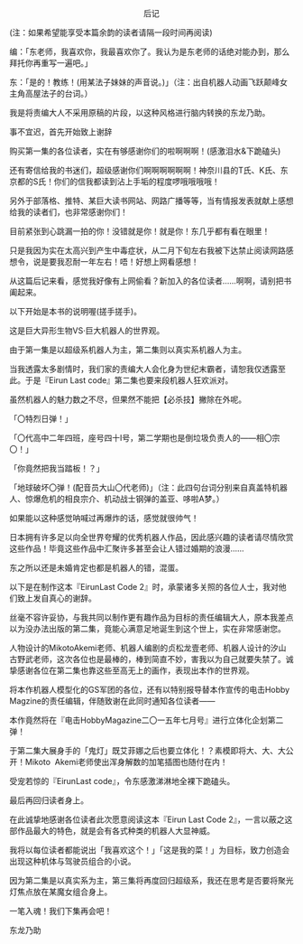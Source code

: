 <p align="center">后记</p>

(注：如果希望能享受本篇余韵的读者请隔一段时间再阅读)

编：「东老师，我喜欢你，我最喜欢你了。我认为是东老师的话绝对能办到，那么拜托你再重写一遍吧。」

东：「是的！教练！(用某法子妹妹的声音说。)」（注：出自机器​​人动画飞跃颠峰女主角高屋法子的台词。）

我是将责编大人不采用原稿的片段，以这种风格进行脑内转换的东龙乃助。

事不宜迟，首先开始致上谢辞

购买第一集的各位读者，实在有够感谢你们的啦啊啊啊！(感激泪水&下跪磕头)

还有寄信给我的书迷们，超级感谢你们啊啊啊啊啊啊！神奈川县的T氏、K氏、东京都的S氏！你们的信我都读到沾上手垢的程度啰哦哦哦哦！

另外于部落格、推特、某巨大读书网站、网路广播等等，当有情报发表就献上感想给我的读者们，也非常感谢你们！

目前紧张到心跳漏一拍的你！没错就是你！就是你！东几乎都有看在眼里！

只是我因为实在太高兴到产生中毒症状，从二月下旬左右我被下达禁止阅读网路感想令，说是要我忍耐一年左右！唔！好想上网看感想！

从这篇后记来看，感觉我好像有上网偷看？新加入的各位读者……啊啊，请别把书阖起来。

以下开始是本书的说明喔(搓手搓手)。

这是巨大异形生物VS·巨大机器人的世界观。

由于第一集是以超级系机器人为主，第二集则以真实系机器人为主。

当我透露太多剧情时，我们家的责编大人会化身为世纪末霸者，请恕我仅透露至此。于是『Eirun Last code』第二集也要来段机器人狂欢派对。

虽然机器人的魅力数之不尽，但果然不能把【必杀技】撇除在外呢。

「〇特烈日弹！」

「〇代高中二年四班，座号四十I号，第二学期也是倒垃圾负责人的——相〇宗〇！」

「你竟然把我当踏板！？」

「地球破坏〇弹！(配音员大山〇代老师)」（注：此四句台词分别来自真盖特机器人、惊爆危机的相良宗介、机动战士钢弹的盖亚、哆啦A梦。）

如果能以这种感觉呐喊过再爆炸的话，感觉就很帅气！

日本拥有许多足以向全世界夸耀的优秀机器人作品，因此感兴趣的读者请尽情欣赏这些作品！毕竟这些作品中汇聚许多甚至会让人错过婚期的浪漫……

东之所以还是未婚肯定也都是机器人的错，混蛋。

以下是在制作这本『EirunLast Code 2』时，承蒙诸多关照的各位人士，我对他们致上发自真心的谢辞。

丝毫不容许妥协，与我共同以制作更有趣作品为目标的责任编辑大人，原本我差点以为没办法出版的第二集，竟能心满意足地诞生到这个世上，实在非常感谢您。

人物设计的MikotoAkemi老师、机器人编剧的贞松龙壹老师、机器人设计的汐山古野武老师，这次各位也是最棒的，棒到简直不妙，害我以为自己就要失禁了。诚挚感谢各位在第二集也靠这些至高无上的画作，表现出本作的世界观。

将本作机器人模型化的GS军团的各位，还有以特别报导替本作宣传的电击Hobby Magzine的责任编辑，伴随致谢在此同时通知各位读者——

本作竟然将在『电击HobbyMagazine二〇一五年七月号』进行立体化企划第二弹！

于第二集大展身手的「鬼灯」既艾菲娜之后也要立体化！？素模即将大、大、大公开！Mikoto  Akemi老师使出浑身解数的加笔插图也随付在内！

受宠若惊的『EirunLast code』，令东感激涕淋地全裸下跪磕头。

最后再回归读者身上。

在此诚挚地感谢各位读者此次愿意阅读这本『Eirun Last Code 2』，一言以蔽之这部作品最大的特色，就是会有各式种类的机器人大显神威。

我将以每位读者都能说出「我喜欢这个！」「这是我的菜！」为目标，致力创造会出现这种机体与驾驶员组合的小说。

因为第二集是以真实系为主，第三集将再度回归超级系，我还在思考是否要将聚光灯焦点放在某魔女组合身上。

一笔入魂！我们下集再会吧！

东龙乃助

